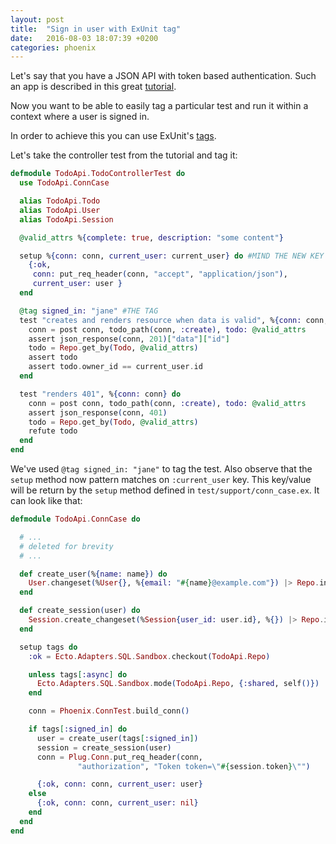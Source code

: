 ```yaml
---
layout: post
title:  "Sign in user with ExUnit tag"
date:   2016-08-03 18:07:39 +0200
categories: phoenix
---
```

Let's say that you have a JSON API with token based authentication. Such an app is described in this great [tutorial](https://blog.codeship.com/refactoring-faster-can-spell-phoenix/).

Now you want to be able to easily tag a particular test and run it within a context where a user is signed in.

In order to achieve this you can use ExUnit's [tags](http://elixir-lang.org/docs/stable/ex_unit/ExUnit.Case.html#module-tags).

Let's take the controller test from the tutorial and tag it:

```elixir
defmodule TodoApi.TodoControllerTest do
  use TodoApi.ConnCase

  alias TodoApi.Todo
  alias TodoApi.User
  alias TodoApi.Session

  @valid_attrs %{complete: true, description: "some content"}

  setup %{conn: conn, current_user: current_user} do #MIND THE NEW KEY
    {:ok,
     conn: put_req_header(conn, "accept", "application/json"),
     current_user: user }
  end

  @tag signed_in: "jane" #THE TAG
  test "creates and renders resource when data is valid", %{conn: conn, current_user: current_user} do
    conn = post conn, todo_path(conn, :create), todo: @valid_attrs
    assert json_response(conn, 201)["data"]["id"]
    todo = Repo.get_by(Todo, @valid_attrs)
    assert todo
    assert todo.owner_id == current_user.id
  end

  test "renders 401", %{conn: conn} do
    conn = post conn, todo_path(conn, :create), todo: @valid_attrs
    assert json_response(conn, 401)
    todo = Repo.get_by(Todo, @valid_attrs)
    refute todo
  end
end
```


We've used `@tag signed_in: "jane"` to tag the test. Also observe that the `setup` method now pattern matches on `:current_user` key. This key/value will be return by the `setup` method defined in `test/support/conn_case.ex`. It can look like that:

```elixir
defmodule TodoApi.ConnCase do

  # ...
  # deleted for brevity
  # ...

  def create_user(%{name: name}) do
    User.changeset(%User{}, %{email: "#{name}@example.com"}) |> Repo.insert!
  end

  def create_session(user) do
    Session.create_changeset(%Session{user_id: user.id}, %{}) |> Repo.insert!
  end

  setup tags do
    :ok = Ecto.Adapters.SQL.Sandbox.checkout(TodoApi.Repo)

    unless tags[:async] do
      Ecto.Adapters.SQL.Sandbox.mode(TodoApi.Repo, {:shared, self()})
    end

    conn = Phoenix.ConnTest.build_conn()

    if tags[:signed_in] do
      user = create_user(tags[:signed_in])
      session = create_session(user)
      conn = Plug.Conn.put_req_header(conn,
               "authorization", "Token token=\"#{session.token}\"")

      {:ok, conn: conn, current_user: user}
    else
      {:ok, conn: conn, current_user: nil}
    end
  end
end
```

